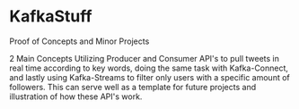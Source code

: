 # KafkaStuff
Proof of Concepts and Minor Projects

2 Main Concepts
Utilizing Producer and Consumer API's to pull tweets in real time according to key words, doing the same task with Kafka-Connect,
and lastly using Kafka-Streams to filter only users with a specific amount of followers. This can serve well as a template for future 
projects and illustration of how these API's work.
